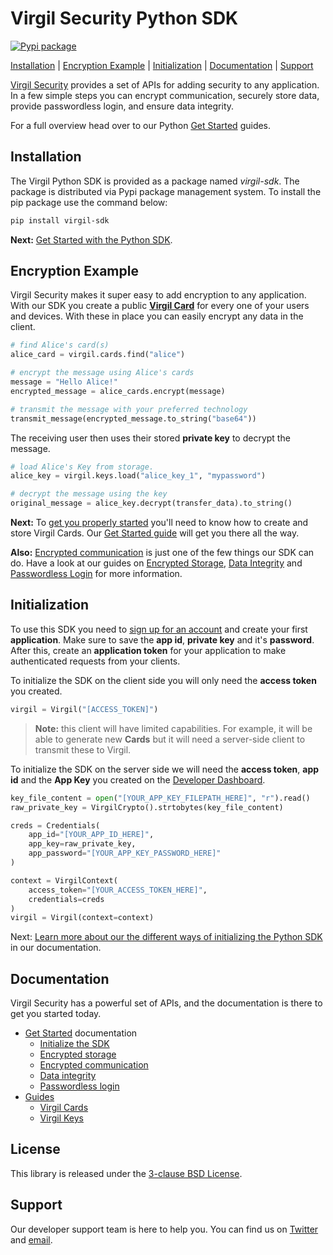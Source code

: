 # Virgil Security Python SDK 
[![Pypi package](https://img.shields.io/pypi/v/nine.svg)](https://pypi.python.org/pypi/virgil-sdk)

[Installation](#installation) | [Encryption Example](#encryption-example) | [Initialization](#initialization) | [Documentation](#documentation) | [Support](#support)

[Virgil Security](https://virgilsecurity.com) provides a set of APIs for adding security to any application. In a few simple steps you can encrypt communication, securely store data, provide passwordless login, and ensure data integrity.

For a full overview head over to our Python [Get Started][_getstarted] guides.

## Installation

The Virgil Python SDK is provided as a package named *virgil-sdk*. The package is distributed via Pypi package management system.
To install the pip package use the command below:
```bash
pip install virgil-sdk
```

__Next:__ [Get Started with the Python SDK][_getstarted].

## Encryption Example

Virgil Security makes it super easy to add encryption to any application. With our SDK you create a public [__Virgil Card__][_guide_virgil_cards] for every one of your users and devices. With these in place you can easily encrypt any data in the client.

```python
# find Alice's card(s)
alice_card = virgil.cards.find("alice")

# encrypt the message using Alice's cards
message = "Hello Alice!"
encrypted_message = alice_cards.encrypt(message)

# transmit the message with your preferred technology
transmit_message(encrypted_message.to_string("base64"))
```

The receiving user then uses their stored __private key__ to decrypt the message.


```python
# load Alice's Key from storage.
alice_key = virgil.keys.load("alice_key_1", "mypassword")

# decrypt the message using the key 
original_message = alice_key.decrypt(transfer_data).to_string()
```

__Next:__ To [get you properly started][_guide_encryption] you'll need to know how to create and store Virgil Cards. Our [Get Started guide][_guide_encryption] will get you there all the way.

__Also:__ [Encrypted communication][_getstarted_encryption] is just one of the few things our SDK can do. Have a look at our guides on  [Encrypted Storage][_getstarted_storage], [Data Integrity][_getstarted_data_integrity] and [Passwordless Login][_getstarted_passwordless_login] for more information.

## Initialization

To use this SDK you need to [sign up for an account](https://developer.virgilsecurity.com/account/signup) and create your first __application__. Make sure to save the __app id__, __private key__ and it's __password__. After this, create an __application token__ for your application to make authenticated requests from your clients.

To initialize the SDK on the client side you will only need the __access token__ you created.

```python
virgil = Virgil("[ACCESS_TOKEN]")
```

> __Note:__ this client will have limited capabilities. For example, it will be able to generate new __Cards__ but it will need a server-side client to transmit these to Virgil.

To initialize the SDK on the server side we will need the __access token__, __app id__ and the __App Key__ you created on the [Developer Dashboard](https://developer.virgilsecurity.com/).

```python
key_file_content = open("[YOUR_APP_KEY_FILEPATH_HERE]", "r").read()
raw_private_key = VirgilCrypto().strtobytes(key_file_content)

creds = Credentials(
    app_id="[YOUR_APP_ID_HERE]",
    app_key=raw_private_key,
    app_password="[YOUR_APP_KEY_PASSWORD_HERE]"
)

context = VirgilContext(
    access_token="[YOUR_ACCESS_TOKEN_HERE]",
    credentials=creds
)
virgil = Virgil(context=context)
```

Next: [Learn more about our the different ways of initializing the Python SDK][_guide_initialization] in our documentation.

## Documentation

Virgil Security has a powerful set of APIs, and the documentation is there to get you started today.

* [Get Started][_getstarted_root] documentation
  * [Initialize the SDK][_initialize_root]
  * [Encrypted storage][_getstarted_storage]
  * [Encrypted communication][_getstarted_encryption]
  * [Data integrity][_getstarted_data_integrity]
  * [Passwordless login][_getstarted_passwordless_login]
* [Guides][_guides]
  * [Virgil Cards][_guide_virgil_cards]
  * [Virgil Keys][_guide_virgil_keys]

## License

This library is released under the [3-clause BSD License](LICENSE.md).

## Support

Our developer support team is here to help you. You can find us on [Twitter](https://twitter.com/virgilsecurity) and [email](support).

[support]: mailto:support@virgilsecurity.com
[_getstarted_root]: https://developer.virgilsecurity.com/docs/python/get-started
[_getstarted]: https://developer.virgilsecurity.com/docs/python/guides
[_getstarted_encryption]: https://developer.virgilsecurity.com/docs/python/get-started/encrypted-communication
[_getstarted_storage]: https://developer.virgilsecurity.com/docs/python/get-started/encrypted-storage
[_getstarted_data_integrity]: https://developer.virgilsecurity.com/docs/python/get-started/data-integrity
[_getstarted_passwordless_login]: https://developer.virgilsecurity.com/docs/python/get-started/passwordless-authentication
[_guides]: https://developer.virgilsecurity.com/docs/python/guides
[_guide_initialization]: https://developer.virgilsecurity.com/docs/python/guides/settings/install-sdk
[_guide_virgil_cards]: https://developer.virgilsecurity.com/docs/python/guides/virgil-card/creating
[_guide_virgil_keys]: https://developer.virgilsecurity.com/docs/python/guides/virgil-key/generating
[_guide_encryption]: https://developer.virgilsecurity.com/docs/python/guides/encryption/encrypting
[_initialize_root]: https://developer.virgilsecurity.com/docs/python/guides/settings/initialize-sdk-on-client
